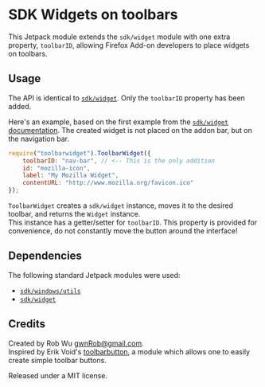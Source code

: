 # SDK Widgets on toolbars
This Jetpack module extends the `sdk/widget` module with one extra property, `toolbarID`, allowing Firefox Add-on developers to place widgets on toolbars.

## Usage
The API is identical to [`sdk/widget`](https://addons.mozilla.org/en-US/developers/docs/sdk/1.14/modules/sdk/widget.html). Only the `toolbarID` property has been added.

Here's an example, based on the first example from the [`sdk/widget` documentation](https://addons.mozilla.org/en-US/developers/docs/sdk/1.14/modules/sdk/widget.html#Creation%20and%20Content). The created widget is not placed on the addon bar, but on the navigation bar.

```javascript
require("toolbarwidget").ToolbarWidget({
    toolbarID: "nav-bar", // <-- This is the only addition
    id: "mozilla-icon",
    label: "My Mozilla Widget",
    contentURL: "http://www.mozilla.org/favicon.ico"
});
```

`ToolbarWidget` creates a `sdk/widget` instance, moves it to the desired toolbar, and returns the `Widget` instance.  
This instance has a getter/setter for `toolbarID`. This property is provided for convenience, do not constantly move the button around the interface!


## Dependencies
The following standard Jetpack modules were used:

- [`sdk/windows/utils`](https://addons.mozilla.org/en-US/developers/docs/sdk/1.14/modules/sdk/window/utils.html)
- [`sdk/widget`](https://addons.mozilla.org/en-US/developers/docs/sdk/1.14/modules/sdk/widget.html)

## Credits
Created by Rob Wu <gwnRob@gmail.com>.  
Inspired by Erik Void's [toolbarbutton](https://github.com/voldsoftware/toolbarbutton-jplib), a module which allows one to easily create simple toolbar buttons.

Released under a MIT license.
